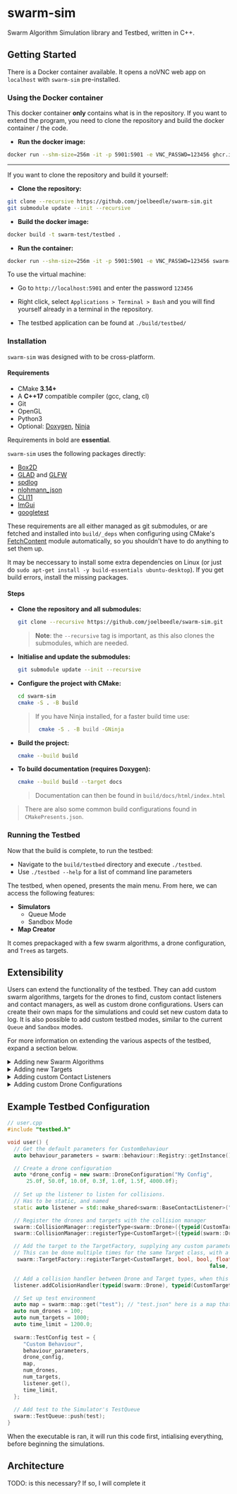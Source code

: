 # swarm-sim

Swarm Algorithm Simulation library and Testbed, written in C++.

## Getting Started
There is a Docker container available. It opens a noVNC web app on `localhost` with `swarm-sim` pre-installed.

### Using the Docker container
This docker container **only** contains what is in the repository. If you want to extend the program, you need to clone the repository and build the docker container / the code.
- **Run the docker image:**
```bash
docker run --shm-size=256m -it -p 5901:5901 -e VNC_PASSWD=123456 ghcr.io/joelbeedle/swarm-sim:latest
```
***

If you want to clone the repository and build it yourself:

- **Clone the repository:**
```bash
git clone --recursive https://github.com/joelbeedle/swarm-sim.git
git submodule update --init --recursive
```

- **Build the docker image:**
```bash
docker build -t swarm-test/testbed .
```

- **Run the container:**
```bash
docker run --shm-size=256m -it -p 5901:5901 -e VNC_PASSWD=123456 swarm-test/testbed
```

To use the virtual machine:

- Go to `http://localhost:5901` and enter the password `123456`

- Right click, select `Applications > Terminal > Bash` and you will find yourself already in a terminal in the repository.

- The testbed application can be found at `./build/testbed/`

### Installation
`swarm-sim` was designed with to be cross-platform.

#### Requirements
- CMake **3.14+**
- A **C++17** compatible compiler (gcc, clang, cl)
- Git
- OpenGL
- Python3
- Optional: [Doxygen](https://github.com/doxygen/doxygen), [Ninja](https://github.com/ninja-build/ninja)

Requirements in bold are **essential**.

`swarm-sim` uses the following packages directly:
- [Box2D](https://github.com/erincatto/box2d)
- [GLAD](https://github.com/Dav1dde/glad) and [GLFW](https://www.glfw.org/)
- [spdlog](https://github.com/gabime/spdlog)
- [nlohmann_json](https://github.com/nlohmann/json)
- [CLI11](https://github.com/CLIUtils/CLI11)
- [ImGui](https://github.com/ocornut/imgui)
- [googletest](https://github.com/google/googletest)
  
These requirements are all either managed as git submodules, or are fetched and installed into `build/_deps` when configuring using CMake's [FetchContent](https://cmake.org/cmake/help/latest/module/FetchContent.html) module automatically, so you shouldn't have to do anything to set them up.

It may be neccessary to install some extra dependencies on Linux (or just do `sudo apt-get install -y build-essentials ubuntu-desktop`). If you get build errors, install the missing packages. 

#### Steps
- **Clone the repository and all submodules:**
   ```bash
   git clone --recursive https://github.com/joelbeedle/swarm-sim.git
   ```
   > **Note**: the `--recursive` tag is important, as this also clones the submodules, which are needed.
- **Initialise and update the submodules:**
   ```bash
   git submodule update --init --recursive
   ```
- **Configure the project with CMake:**
   ```bash
   cd swarm-sim
   cmake -S . -B build
   ```
  > If you have Ninja installed, for a faster build time use:
  > ```bash
  >  cmake -S . -B build -GNinja
  > ```

- **Build the project:**
   ```bash
   cmake --build build
   ```
- **To build documentation (requires Doxygen):**
   ```bash
   cmake --build build --target docs
   ```
  > Documentation can then be found in `build/docs/html/index.html`

> There are also some common build configurations found in `CMakePresents.json`.

### Running the Testbed
Now that the build is complete, to run the testbed:

- Navigate to the `build/testbed` directory and execute `./testbed`.
- Use `./testbed --help` for a list of command line parameters

The testbed, when opened, presents the main menu. From here, we can access the following features:
- **Simulators**
   - Queue Mode
   - Sandbox Mode
- **Map Creator**

It comes prepackaged with a few swarm algorithms, a drone configuration, and `Tree`s as targets.

## Extensibility
Users can extend the functionality of the testbed. They can add custom swarm algorithms, targets for the drones to find, custom contact listeners and contact managers, as well as custom drone configurations. Users can create their own maps for the simulations and could set new custom data to log. It is also possible to add custom testbed modes, similar to the current `Queue` and `Sandbox` modes.

For more information on extending the various aspects of the testbed, expand a section below.

<details>
  
<summary>Adding new Swarm Algorithms</summary>

### Add a Custom Swarm Algorithm
To add a custom swarm algorithm:
Create a new `.cpp` file inside `testbed/behaviors`, and name it, etc `my_alg.cpp`.

Inside this file, import `<core/simulation.h>` to import all library headers.

Create a class that extends the `Behaviour` class:
  ```cpp
  #include <core/simulation.h>

  class MyAlg : public Behaviour {};
  ```
Define any parameters as a behaviour::Parameter
   ```cpp
   class MyAlg : public swarm::Behaviour {
     private:
      behaviour::Parameter param_1_;
      behaviour::Parameter param_2_;
      behaviour::Parameter param_3_;
   };
   ```
Implement a constructor that takes as arguments the behaviour parameters, and pass these into the defined `behaviour::Parameter`s in the constructor initializer list.

Then, create a key value pair in `parameters_`, a map of names to parameters, using as a key the display name, and as value a reference to the internal `behaviour::Parameter`. 
  ```cpp
   class MyAlg : public swarm::Behaviour {
     private:
      behaviour::Parameter param_1_;
      behaviour::Parameter param_2_;
     public:
      // 1. Implement constructor, pass values in constructor initializer list.
      MyAlg(float param_1, float param_2) {
        // 2. Create key, value pair in parameters_ map.
        // parameters_ is defined in Behaviour and is a unordered_map<Parameter*>
        parameters_["Parameter 1"] = &param_1_;
        parameters_["Parameter 2"] = &param_2_;
      }   

  ```
Implement `execute()`, returning an acceleration vector for that drone.
```cpp
// <snip>
b2Vec2 execute(const std::vector<std::unique_ptr<Drone>> &drones,
            Drone &currentDrone) override {
   // Insert custom behaviour code here
   return drone_acceleration;
}
```
After the class definition, create an instance and register it with the behaviour registry with its initial parameters.
```cpp
auto alg = behaviour::Registry::getInstance().add(
    "My Alg",
    std::make_unique<MyAlg>(1.0, 3421.3));
```

This behaviour will now appear in the testbed, and can be set in a TestConfig using the behaviour namme specified, e.g. `My Alg`

</details>

<details>
  
<summary>Adding new Targets</summary>

### Add a custom Target
Create a `.cpp` and `.h` file in `testbed/targets`, and name it, etc. `my_target.h`.

In the header file, include `<core/simulation.h>` and create a class that extends `swarm::Target`
   ```cpp
   class MyTarget : public Target {};
   ```
In its constructor, a target **must** have the first 3 parameters as `b2World* world, const b2Vec2& position, int id`, but any other parameters are user definable.
   ```cpp
   MyTarget(b2World* world, const b2Vec2 &position, int id, bool visible, float radius, int arg) {} 
   ```
A target must follow this pattern for its body definitions:
   ```cpp
     // Shape can be anything
     b2CircleShape shape;
     shape.m_radius = radius;

     // Targets have a fixture that is a sensor
     b2FixtureDef fixtureDef;
     fixtureDef.shape = &shape;
     fixtureDef.isSensor = true;

     // We register this type with the collision manager, get a config back
     //  and set the filter category and mask the received settings.
     auto config = CollisionManager::getCollisionConfig<Tree>();
     fixtureDef.filter.categoryBits = config.categoryBits;
     fixtureDef.filter.maskBits = config.maskBits;

     // We then create a swarm::UserData object. This is metadata and how collision callbacks are managed.
     UserData *my_data = new UserData();
     // Set the userData's object argument to point to this instance
     my_data->object = this;
     // Set the userData of the fixtureDef as a pointer to our swarm::UserData object and create fixture
     fixtureDef.userData.pointer = reinterpret_cast<uintptr_t>(my_data);
     body_->CreateFixture(&fixtureDef);
   ```
We don't need to worry about creating the body, as this is done through the `Entity` class that `Target` inherits from. This is done to simplify creation and abstract the physics engine interface from the user.
Once the target is fully defined, we register it with the `TargetFactory` and the collision manager, in our `main.cpp` entrypoint
   ```cpp
   // main.cpp
   // If we want drones to detect this target type and the target type to also detect the trees, define both.
   // If not, `registerType` should take < The thing you want to do the detecting > 
   CollisionManager::registerType<Drone>({typeid(Tree).name()});
   CollisionManager::registerType<Tree>({typeid(Drone).name()});

   // Register our custom type with the TargetFactory. We supply it with template parameters corresponding to the **unique** parameters in our target class (AKA not the three that need to be there)
   // It takes function parameters equal to the name of the type, through swarm::get_type<T>
   TargetFactory::registerTargetType<MyTarget, bool, bool, float>(get_type<MyTarget>);
   ```
Now the type is fully registered and can be included in the simulation through TestConfigs like as follows:
   ```cpp
     swarm::TestConfig config = {"My Alg",
                              behaviour_parameters,
                              drone_config,
                              map,
                              drone_count,
                              target_count,
                              time_limit,
                              get_type<MyTarget>(), // The target type name requested
                              std::tuple(true, 5.0f, 3),   // an std::tuple of the parameters for the target
                              contact_listener.get()};
   ```

</details>

<details>

<summary>Adding custom Contact Listeners</summary>

### Adding a new Contact Listener
After registering types as shown above, collisions between them can be controlled via the `swarm::BaseContactListener` class. (This class could also be extended, if the user wishes)
To do this, in the main testbed entrypoint `main.cpp`, create a new static shared pointer of `swarm::BaseContactListener` (it has to be static so it can be accessed from other scopes):
   ```cpp
     static auto contact_listener = std::make_shared<BaseContactListener>();
   ```
Then, add collision handlers to it using the `addCollisionHandler` function. This function takes two types, which can be retrieved via `swarm::get_type<Class Name>`, and a user defined function. This function needs to be `void`, and takes two function parameters: `b2Fixture*` and `b2Fixture*`. These two fixtures represent the two fixtures that have been found to be colliding.

Here's an example of adding a collision handler between a `Drone` and a `MyTarget`, using a lambda function:
   ```cpp

   void collideDroneMyTarget(b2Fixture* drone_fixture, b2Fixture* target_fixture) {
        // Check if the drone fixture is a sensor, we don't want to do this if it's the physical drone
     if (drone_fixture.isSensor()) {
         Drone *drone = reinterpret_cast<UserData *>(
                                  drone_fixture->GetUserData().pointer)
                                  ->as<Drone>();
         MyTarget *my_target = reinterpret_cast<UserData *>(
                         target_fixture->GetUserData().pointer)
                         ->as<MyTarget>();
         my_target->DoSomething();
         drone->addTargetFound(my_target);
         std::cout << drone->getId() << " found " << std::cout << my_target->getId() << std::endl;
      }
   }
   contact_listener->addCollisionHandler(
         get_type<Drone>, get_type<MyTarget>,
         collideDroneMyTarget
         );
   ```
   - This can also be done inline using lambda functions:
   ```cpp
      contact_listener->addCollisionHandler(
         get_type<Drone>, get_type<MyTarget>,
         [](b2Fixture* a, b2Fixture* b) -> void {
            // Do something with a and b
         });
   ```

We then pass this listener into the TestConfig for it to be used by a simulation.

</details>

<details>

<summary>Adding custom Drone Configurations</summary>
  
### Adding a new Drone Configuration
Drone configurations are simple to add. We simply register them with the configuration register.

</details>

 
## Example Testbed Configuration

```user.cpp
// user.cpp
#include "testbed.h"

void user() {
  // Get the default parameters for CustomBehaviour
  auto behaviour_parameters = swarm::behaviour::Registry::getInstance().getBehaviour("Custom Behaviour")->getParameters();

  // Create a drone configuration
  auto *drone_config = new swarm::DroneConfiguration("My Config",
      25.0f, 50.0f, 10.0f, 0.3f, 1.0f, 1.5f, 4000.0f);
  
  // Set up the listener to listen for collisions.
  // Has to be static, and named
  static auto listener = std::make_shared<swarm::BaseContactListener>("Default");

  // Register the drones and targets with the collision manager
  swarm::CollisionManager::registerType<swarm::Drone>({typeid(CustomTarget).name()});
  swarm::CollisionManager::registerType<CustomTarget>({typeid(swarm::Drone).name()});

  // Add the target to the TargetFactory, supplying any custom parameters and their types
  // This can be done multiple times for the same Target class, with a different name.
   swarm::TargetFactory::registerTarget<CustomTarget, bool, bool, float>("Custom_1", false,
                                                                false, 5.0f);

  // Add a collision handler between Drone and Target types, when this collision is detected, userHandlingFunction is called to handle the collision.
  listener.addColisionHandler(typeid(swarm::Drone), typeid(CustomTarget), userHandlingFunction)

  // Set up test environment
  auto map = swarm::map::get("test"); // "test.json" here is a map that has already been created and is in testbed/maps
  auto num_drones = 100;
  auto num_targets = 1000;
  auto time_limit = 1200.0;
  
  swarm::TestConfig test = {
     "Custom Behaviour",
     behaviour_parameters,
     drone_config,
     map,
     num_drones,
     num_targets,
     listener.get(),
     time_limit,
  };
  
  // Add test to the Simulator's TestQueue
  swarm::TestQueue::push(test);
}
```

When the executable is ran, it will run this code first, intialising everything, before beginning the simulations.

## Architecture
TODO: is this necessary? If so, I will complete it
